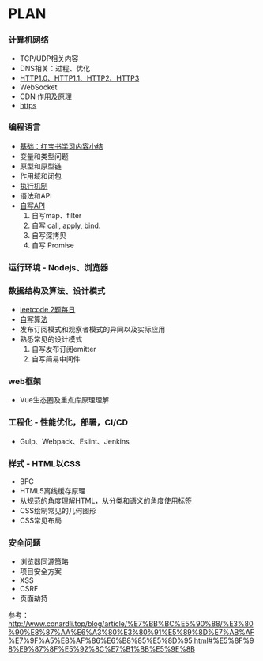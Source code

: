 # PLAN
### 计算机网络
- TCP/UDP相关内容
- DNS相关：过程、优化
- [HTTP1.0、HTTP1.1、HTTP2、HTTP3](https://github.com/hanyaonian/interview/blob/main/computer-network/http1.1-http3.md)
- WebSocket
- CDN 作用及原理
- [https](https://github.com/hanyaonian/interview/blob/main/computer-network/https.md)
### 编程语言
- [基础：红宝书学习内容小结](https://github.com/hanyaonian/interview/tree/main/js-basic)
- 变量和类型问题
- 原型和原型链
- 作用域和闭包
- [执行机制](https://github.com/hanyaonian/interview/blob/main/js-basic/eventloop.md)
- 语法和API
- [自写API](https://github.com/hanyaonian/interview/tree/main/api)
  1. 自写map、filter
  2. [自写 call, apply, bind.](https://github.com/hanyaonian/interview/blob/main/js-method/functionBasic.md)
  3. 自写深拷贝
  4. 自写 Promise

### 运行环境 - Nodejs、浏览器
### 数据结构及算法、设计模式
- [leetcode 2题每日](https://github.com/hanyaonian/leetcode_record)
- [自写算法](https://github.com/hanyaonian/interview/tree/main/algorithm)
- 发布订阅模式和观察者模式的异同以及实际应用
- 熟悉常见的设计模式
  1. 自写发布订阅emitter
  2. 自写简易中间件
### web框架
- Vue生态圈及重点库原理理解
### 工程化 - 性能优化，部署，CI/CD
- Gulp、Webpack、Eslint、Jenkins
### 样式 - HTML以CSS
- BFC
- HTML5离线缓存原理
- 从规范的角度理解HTML，从分类和语义的角度使用标签
- CSS绘制常见的几何图形
- CSS常见布局
### 安全问题
- 浏览器同源策略
- 项目安全方案
- XSS
- CSRF
- 页面劫持

参考：
http://www.conardli.top/blog/article/%E7%BB%BC%E5%90%88/%E3%80%90%E8%87%AA%E6%A3%80%E3%80%91%E5%89%8D%E7%AB%AF%E7%9F%A5%E8%AF%86%E6%B8%85%E5%8D%95.html#%E5%8F%98%E9%87%8F%E5%92%8C%E7%B1%BB%E5%9E%8B
